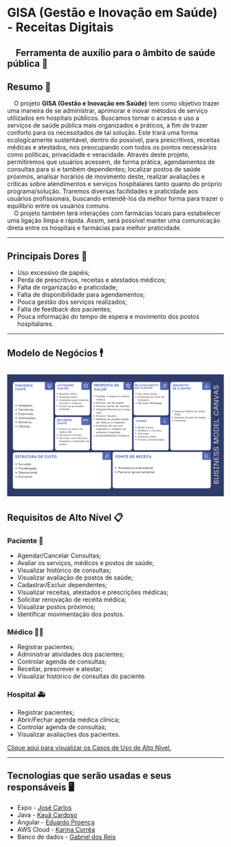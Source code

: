 # GISA (Gestão e Inovação em Saúde) - Receitas Digitais
&nbsp;&nbsp;&nbsp;&nbsp;Ferramenta de auxílio para o âmbito de saúde pública 🏥  
---
## Resumo 📝
&nbsp;&nbsp;&nbsp;&nbsp;O projeto **GISA (Gestão e Inovação em Saúde)** tem como objetivo trazer uma maneira de se administrar, aprimorar e inovar métodos de serviço utilizados em hospitais públicos. Buscamos tornar o acesso e uso a serviços de saúde pública mais organizados e práticos, a fim de trazer conforto para os necessitados de tal solução. Este trará uma forma ecologicamente sustentável, dentro do possível, para prescritivos, receitas médicas e atestados, nos preocupando com todos os pontos necessários como políticas, privacidade e veracidade. Através deste projeto, permitiremos que usuários acessem, de forma prática, agendamentos de consultas para si e também dependentes; localizar postos de saúde próximos, analisar horários de movimento deste, realizar avaliações e críticas sobre atendimentos e serviços hospitalares tanto quanto do próprio programa/solução. Traremos diversas facilidades e praticidade aos usuários profissionais, buscando entendê-los da melhor forma para trazer o equilíbrio entre os usuários comuns.  
&nbsp;&nbsp;&nbsp;&nbsp;O projeto também terá interações com farmácias locais para estabelecer uma ligação limpa e rápida. Assim, será possível manter uma comunicação direta entre os hospitais e farmácias para melhor praticidade.

---
## Principais Dores 🚩
* Uso excessivo de papéis;
* Perda de prescritivos, receitas e atestados médicos;
* Falta de organização e praticidade;
* Falta de disponibilidade para agendamentos;
* Pouca gestão dos serviços realizados;
* Falta de feedback dos pacientes;
* Pouca informação do tempo de espera e movimento dos postos hospitalares.
---
## Modelo de Negócios 🕴️
  
<img
  src="https://github.com/kauanzin222/GISA-Projeto/blob/main/doc/BMC%20E.G.II.png" 
/>
---
## Requisitos de Alto Nível 📋 

### Paciente 👤  
* Agendar/Cancelar Consultas;
* Avaliar os serviços, médicos e postos de saúde;
* Visualizar histórico de consultas;
* Visualizar avaliação de postos de saúde;
* Cadastrar/Excluir dependentes;
* Visualizar receitas, atestados e prescrições médicas;
* Solicitar renovação de receita médica;
* Visualizar postos próximos;
* Identificar movimentação dos postos.
  
### Médico 🧑‍⚕️
* Registrar pacientes;
* Administrar atividades dos pacientes;
* Controlar agenda de consultas;
* Receitar, prescrever e atestar;
* Visualizar histórico de consultas do paciente.
  
### Hospital 🚑
* Registrar pacientes;
* Abrir/Fechar agenda médica clínica;
* Controlar agenda de consultas;
* Visualizar avaliações dos pacientes.

[Clique aqui para visualizar os Casos de Uso de Alto Nível.](doc/CasoUso_2.drawio.png)

---
## Tecnologias que serão usadas e seus responsáveis 🖥️
* Expo - <a href="https://github.com/JoseCBJ">José Carlos</a>
* Java - <a href="https://github.com/kauanzin222">Kauã Cardoso</a>
* Angular - <a href="https://github.com/belenuslugh">Eduardo Proença</a>
* AWS Cloud - <a href="https://github.com/kacrr">Karina Corrêa</a>
* Banco de dados - <a href="https://github.com/GabrielReis97">Gabriel dos Reis</a>
